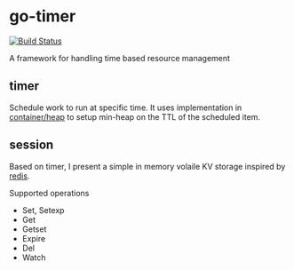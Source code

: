 # go-timer
[![Build Status](https://travis-ci.org/jeffjen/go-timer.svg?branch=master)](https://travis-ci.org/jeffjen/go-timer)

A framework for handling time based resource management

## timer

Schedule work to run at specific time.  It uses implementation in
[container/heap](http://golang.org/pkg/container/heap/) to setup min-heap on
the TTL of the scheduled item.

## session

Based on timer, I present a simple in memory volaile KV storage inspired by
[redis](http://redis.io/).

Supported operations

- Set, Setexp
- Get
- Getset
- Expire
- Del
- Watch
